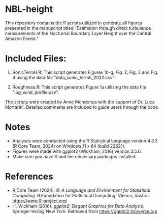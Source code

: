 # NBL-height
This repository contains the R scripts utilized to generate all figures presented in the manuscript titled "Estimation through direct turbulence measurements of the Nocturnal Boundary Layer Height over the Central Amazon Forest."

# Included Files:

1) SonicTermH.R:
This script generates Figures 1b-g, Fig. 2, Fig. 3 and Fig. 4 using the data file "data_sonic_termh_2022.csv". 

2) Roughness.R: 
This script generates Figure 1a utilizing the data file "log_wind_profile.csv". 

The scripts were created by Anne Mendonça with the support of Dr. Luca Mortarini. Detailed comments are included to guide users through the code.

# Notes
- Analyses were conducted using the R Statistical language version 4.3.3 (R Core Team, 2024) on Windows 11 x 64 (build 22621).
- Figures were made with ggplot2 (Wickham, 2016) version 3.5.0.
- Make sure you have R and the necessary packages installed.

# References
- R Core Team (2024). _R: A Language and Environment for Statistical Computing_. R Foundation for Statistical Computing, Vienna, Austria. <https://www.R-project.org/>
- H. Wickham (2016). _ggplot2: Elegant Graphics for Data Analysis_. Springer-Verlag New York. Retrieved from <https://ggplot2.tidyverse.org>
